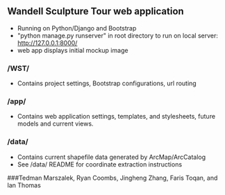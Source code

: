 ## Wandell Sculpture Tour web application
 - Running on Python/Django and Bootstrap
 - "python manage.py runserver" in root directory to run on local server:
 		http://127.0.0.1:8000/
 - web app displays initial mockup image

### /WST/
 - Contains project settings, Bootstrap configurations, url routing

### /app/
 - Contains web application settings, templates, and stylesheets, future models and current views.

### /data/
 - Contains current shapefile data generated by ArcMap/ArcCatalog
 - See /data/ README for coordinate extraction instructions


###Tedman Marszalek, Ryan Coombs, Jingheng Zhang, Faris Toqan, and Ian Thomas
